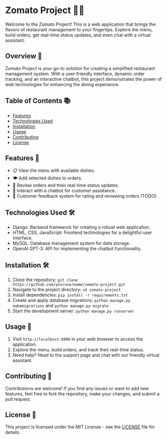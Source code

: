 # Zomato Project 🍔🍕

Welcome to the Zomato Project! This is a web application that brings the flavors of restaurant management to your fingertips. Explore the menu, build orders, get real-time status updates, and even chat with a virtual assistant.

## Overview 👀

Zomato Project is your go-to solution for creating a simplified restaurant management system. With a user-friendly interface, dynamic order tracking, and an interactive chatbot, this project demonstrates the power of web technologies for enhancing the dining experience.

## Table of Contents 📚

- [Features](#features)
- [Technologies Used](#technologies-used)
- [Installation](#installation)
- [Usage](#usage)
- [Contributing](#contributing)
- [License](#license)

## Features 🚀

- 📋 View the menu with available dishes.
- 🍽️ Add selected dishes to orders.
- 🛒 Review orders and their real-time status updates.
- 💬 Interact with a chatbot for customer assistance.
- 🌟 Customer feedback system for rating and reviewing orders (TODO).

## Technologies Used 🛠️

- Django: Backend framework for creating a robust web application.
- HTML, CSS, JavaScript: Frontend technologies for a delightful user interface.
- MySQL: Database management system for data storage.
- OpenAI GPT-3: API for implementing the chatbot functionality.

## Installation 🛠️

1. Clone the repository: `git clone https://github.com/yourusername/zomato-project.git`
2. Navigate to the project directory: `cd zomato-project`
3. Install dependencies: `pip install -r requirements.txt`
4. Create and apply database migrations: `python manage.py makemigrations` and `python manage.py migrate`
5. Start the development server: `python manage.py runserver`

## Usage 🚀

1. Visit `http://localhost:8000` in your web browser to access the application.
2. Explore the menu, build orders, and track their real-time status.
3. Need help? Head to the support page and chat with our friendly virtual assistant.

## Contributing 🤝

Contributions are welcome! If you find any issues or want to add new features, feel free to fork the repository, make your changes, and submit a pull request.

## License 📄

This project is licensed under the MIT License - see the [LICENSE](LICENSE) file for details.

